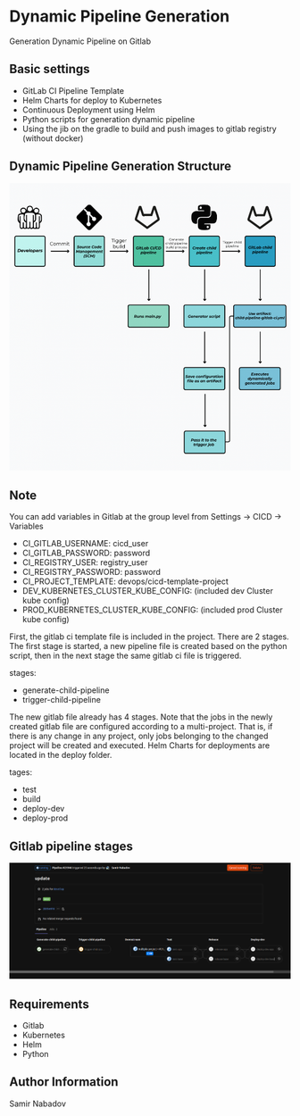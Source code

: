 __Dynamic Pipeline Generation__
================================

Generation Dynamic Pipeline on Gitlab

Basic settings
------------
* GitLab CI Pipeline Template
* Helm Charts for deploy to Kubernetes
* Continuous Deployment using Helm
* Python scripts for generation dynamic pipeline
* Using the jib on the gradle to build and push images to gitlab registry (without docker)

Dynamic Pipeline Generation Structure
------------
![Screenshot](dynamic_pipeline_generation.png)

Note
------------
You can add variables in Gitlab at the group level from Settings -> CICD -> Variables

* CI_GITLAB_USERNAME: cicd_user
* CI_GITLAB_PASSWORD: password
* CI_REGISTRY_USER: registry_user
* CI_REGISTRY_PASSWORD: password
* CI_PROJECT_TEMPLATE: devops/cicd-template-project
* DEV_KUBERNETES_CLUSTER_KUBE_CONFIG: (included dev Cluster kube config)
* PROD_KUBERNETES_CLUSTER_KUBE_CONFIG: (included prod Cluster kube config)

First, the gitlab ci template file is included in the project. There are 2 stages. The first stage is started, a new pipeline file is created based on the python script, then in the next stage the same gitlab ci file is triggered. 

stages:
  - generate-child-pipeline
  - trigger-child-pipeline

The new gitlab file already has 4 stages.
Note that the jobs in the newly created gitlab file are configured according to a multi-project. That is, if there is any change in any project, only jobs belonging to the changed project will be created and executed. 
Helm Charts for deployments are located in the deploy folder.

tages:
  - test
  - build
  - deploy-dev
  - deploy-prod

Gitlab pipeline stages
------------
![Screenshot](gitlab_pipeline_stages.png)

__Requirements__
------------
* Gitlab
* Kubernetes
* Helm
* Python

__Author Information__
------------------

Samir Nabadov
